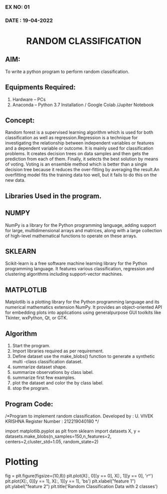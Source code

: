 ### EX NO: 01
### DATE : 19-04-2022
# <p align="center"> RANDOM CLASSIFICATION</p>
## AIM:
To write a python program to perform random classification.

## Equipments Required:
1. Hardware – PCs
2. Anaconda – Python 3.7 Installation / Google Colab /Jupiter Notebook

## Concept: 
Random forest is a supervised learning algorithm which is used for both classification as well as regression.Regression is a technique for investigating the relationship between independent variables or features and a dependent variable or outcome. It is mainly used for classification problems. It creates decision trees on data samples and then gets the prediction from each of them. Finally, it selects the best solution by means of voting. Voting is an ensemble method which is better than a single decision tree because it reduces the over-fitting by averaging the result.An overfitting model fits the training data too well, but it fails to do this on the new data.

## Libraries Used in the program.

## NUMPY 
NumPy is a library for the Python programming language, adding support for large, multidimensional arrays and matrices, along with a large collection of high-level mathematical functions to operate on these arrays. 

## SKLEARN  
Scikit-learn is a free software machine learning library for the Python programming language. It features various classification, regression and clustering algorithms including support-vector machines. 

## MATPLOTLIB  
Matplotlib is a plotting library for the Python programming language and its numerical mathematics extension NumPy. It provides an object-oriented API for embedding plots into applications using generalpurpose GUI toolkits like Tkinter, wxPython, Qt, or GTK. 

## Algorithm 
1.	Start the program. 
2.	Import libraries required as per requirement. 
3.	Define dataset use the make_blobs() function to generate a synthetic multi -class classification dataset. 
4.	summarize dataset shape.
5.	summarize observations by class label.
6.	summarize first few examples. 
7.	plot the dataset and color the by class label.
8.	stop the program. 
 
## Program Code: 
/*Program to implement random classification.
Developed by : U. VIVEK KRISHNA
Register Number : 212219040180
*/

import matplotlib.pyplot as plt 
from sklearn import datasets 
X, y = datasets.make_blobs(n_samples=150,n_features=2, centers=2,cluster_std=1.05, random_state=2)                
# Plotting 
fig = plt.figure(figsize=(10,8))
plt.plot(X[:, 0][y == 0], X[:, 1][y == 0], 'r^') 
plt.plot(X[:, 0][y == 1], X[:, 1][y == 1], 'bs')
plt.xlabel("feature 1")
plt.ylabel("feature 2") 
plt.title('Random Classification Data with 2 classes') 




